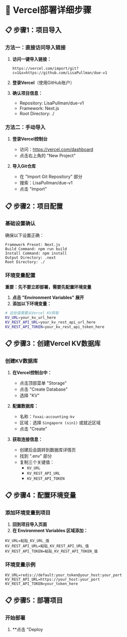 # 🚀 Vercel部署详细步骤

## 📋 步骤1：项目导入

### 方法一：直接访问导入链接
1. **访问一键导入链接：**
   ```
   https://vercel.com/import/git?c=1&s=https://github.com/LisaPullman/due-v1
   ```

2. **登录Vercel**（使用GitHub账户）

3. **确认项目信息：**
   - Repository: LisaPullman/due-v1
   - Framework: Next.js
   - Root Directory: ./

### 方法二：手动导入
1. **登录Vercel控制台**
   - 访问：https://vercel.com/dashboard
   - 点击右上角的 "New Project"

2. **导入Git仓库**
   - 在 "Import Git Repository" 部分
   - 搜索：LisaPullman/due-v1
   - 点击 "Import"

## 📋 步骤2：项目配置

### 基础设置确认
确保以下设置正确：

```
Framework Preset: Next.js
Build Command: npm run build
Install Command: npm install
Output Directory: .next
Root Directory: ./
```

### 环境变量配置
**重要：先不要立即部署，需要先配置环境变量**

1. **点击 "Environment Variables" 展开**
2. **添加以下环境变量：**

```bash
# 这些值需要从Vercel KV获取
KV_URL=your_kv_url_here
KV_REST_API_URL=your_kv_rest_api_url_here
KV_REST_API_TOKEN=your_kv_rest_api_token_here
```

## 📋 步骤3：创建Vercel KV数据库

### 创建KV数据库
1. **在Vercel控制台中：**
   - 点击顶部菜单 "Storage"
   - 点击 "Create Database"
   - 选择 "KV"

2. **配置数据库：**
   - 名称：`foxai-accounting-kv`
   - 区域：选择 `Singapore (sin1)` 或就近区域
   - 点击 "Create"

3. **获取连接信息：**
   - 创建后会跳转到数据库详情页
   - 找到 ".env" 部分
   - 复制三个关键值：
     - `KV_URL`
     - `KV_REST_API_URL`
     - `KV_REST_API_TOKEN`

## 📋 步骤4：配置环境变量

### 添加环境变量到项目
1. **回到项目导入页面**
2. **在 Environment Variables 区域添加：**

```
KV_URL=粘贴_KV_URL_值
KV_REST_API_URL=粘贴_KV_REST_API_URL_值
KV_REST_API_TOKEN=粘贴_KV_REST_API_TOKEN_值
```

### 环境变量示例
```
KV_URL=redis://default:your_token@your_host:your_port
KV_REST_API_URL=https://your_host:your_port
KV_REST_API_TOKEN=your_token_here
```

## 📋 步骤5：部署项目

### 开始部署
1. **点击 "Deploy